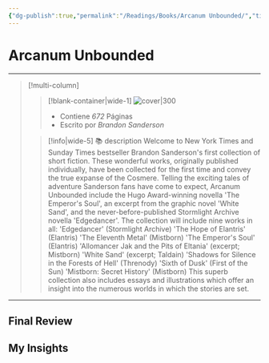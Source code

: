 ```yaml
---
{"dg-publish":true,"permalink":"/Readings/Books/Arcanum Unbounded/","title":"Arcanum Unbounded","tags":["NoteType/Book"],"created":"2023-09-28T16:23:06.049-05:00","updated":"2023-10-18T12:04:09.000-05:00"}
---
```



# Arcanum Unbounded
- - -
> [!multi-column]
> 
> > [!blank-container|wide-1]
> >  ![cover|300](http://books.google.com/books/content?id=6gI4DAAAQBAJ&printsec=frontcover&img=1&zoom=1&edge=curl&source=gbs_api)
> >- Contiene *672* Páginas
> >- Escrito por *Brandon Sanderson*
> 
> > [!info|wide-5] 📚 description
> > Welcome to New York Times and Sunday Times bestseller Brandon Sanderson's first collection of short fiction. These wonderful works, originally published individually, have been collected for the first time and convey the true expanse of the Cosmere. Telling the exciting tales of adventure Sanderson fans have come to expect, Arcanum Unbounded include the Hugo Award-winning novella 'The Emperor's Soul', an excerpt from the graphic novel 'White Sand', and the never-before-published Stormlight Archive novella 'Edgedancer'. The collection will include nine works in all: 'Edgedancer' (Stormlight Archive) 'The Hope of Elantris' (Elantris) 'The Eleventh Metal' (Mistborn) 'The Emperor's Soul' (Elantris) 'Allomancer Jak and the Pits of Eltania' (excerpt; Mistborn) 'White Sand' (excerpt; Taldain) 'Shadows for Silence in the Forests of Hell' (Threnody) 'Sixth of Dusk' (First of the Sun) 'Mistborn: Secret History' (Mistborn) This superb collection also includes essays and illustrations which offer an insight into the numerous worlds in which the stories are set.
> 

- - -

## Final Review

## My Insights